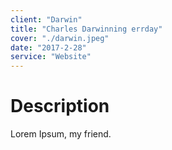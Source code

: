 ```yaml
---
client: "Darwin"
title: "Charles Darwinning errday"
cover: "./darwin.jpeg"
date: "2017-2-28"
service: "Website"
---
```

# Description

Lorem Ipsum, my friend.
